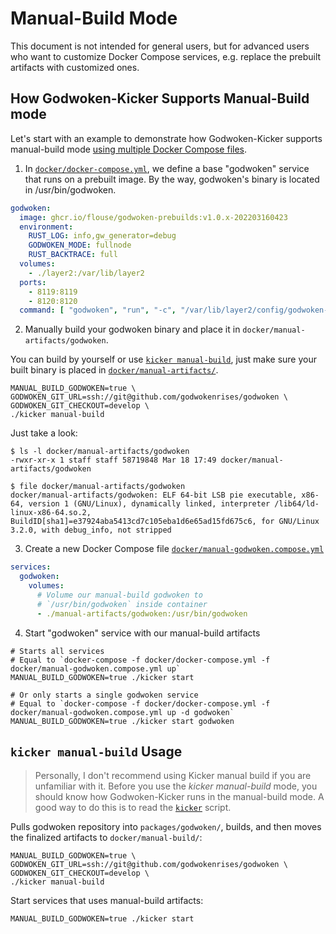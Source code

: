 # Manual-Build Mode

This document is not intended for general users, but for advanced users who want to customize Docker Compose services, e.g. replace the prebuilt artifacts with customized ones.

## How Godwoken-Kicker Supports Manual-Build mode

Let's start with an example to demonstrate how Godwoken-Kicker supports manual-build mode [using multiple Docker Compose files](https://runnable.com/docker/advanced-docker-compose-configuration).

1. In [`docker/docker-compose.yml`](../docker/docker-compose.yml), we define a base "godwoken" service that runs on a prebuilt image. By the way, godwoken's binary is located in /usr/bin/godwoken.

  ```yaml
  godwoken:
    image: ghcr.io/flouse/godwoken-prebuilds:v1.0.x-202203160423
    environment:
      RUST_LOG: info,gw_generator=debug
      GODWOKEN_MODE: fullnode
      RUST_BACKTRACE: full
    volumes:
      - ./layer2:/var/lib/layer2
    ports:
      - 8119:8119
      - 8120:8120
    command: [ "godwoken", "run", "-c", "/var/lib/layer2/config/godwoken-config.toml" ]
  ```

2. Manually build your godwoken binary and place it in `docker/manual-artifacts/godwoken`.

  You can build by yourself or use [`kicker manual-build`](./manual-build.md#kicker-manual-build-usage), just make sure your built binary is placed in [`docker/manual-artifacts/`](../docker/manual-artifacts/).

  ```shell
  MANUAL_BUILD_GODWOKEN=true \
  GODWOKEN_GIT_URL=ssh://git@github.com/godwokenrises/godwoken \
  GODWOKEN_GIT_CHECKOUT=develop \
  ./kicker manual-build
  ```

  Just take a look:

  ```shell
  $ ls -l docker/manual-artifacts/godwoken
  -rwxr-xr-x 1 staff staff 58719848 Mar 18 17:49 docker/manual-artifacts/godwoken

  $ file docker/manual-artifacts/godwoken
  docker/manual-artifacts/godwoken: ELF 64-bit LSB pie executable, x86-64, version 1 (GNU/Linux), dynamically linked, interpreter /lib64/ld-linux-x86-64.so.2, BuildID[sha1]=e37924aba5413cd7c105eba1d6e65ad15fd675c6, for GNU/Linux 3.2.0, with debug_info, not stripped
  ```

3. Create a new Docker Compose file [`docker/manual-godwoken.compose.yml`](../docker/manual-godwoken.compose.yml)

  ```yaml
  services:
    godwoken:
      volumes:
        # Volume our manual-build godwoken to
        # `/usr/bin/godwoken` inside container
        - ./manual-artifacts/godwoken:/usr/bin/godwoken
  ```

4. Start "godwoken" service with our manual-build artifacts

  ```shell
  # Starts all services
  # Equal to `docker-compose -f docker/docker-compose.yml -f docker/manual-godwoken.compose.yml up`
  MANUAL_BUILD_GODWOKEN=true ./kicker start 

  # Or only starts a single godwoken service
  # Equal to `docker-compose -f docker/docker-compose.yml -f docker/manual-godwoken.compose.yml up -d godwoken`
  MANUAL_BUILD_GODWOKEN=true ./kicker start godwoken
  ```

## `kicker manual-build` Usage

> Personally, I don't recommend using Kicker manual build if you are unfamiliar with it. Before you use the *kicker manual-build* mode, you should know how Godwoken-Kicker runs in the manual-build mode. A good way to do this is to read the [`kicker`](../kicker) script.

Pulls godwoken repository into `packages/godwoken/`, builds, and then moves the finalized artifacts to `docker/manual-build/`:

```shell
MANUAL_BUILD_GODWOKEN=true \
GODWOKEN_GIT_URL=ssh://git@github.com/godwokenrises/godwoken \
GODWOKEN_GIT_CHECKOUT=develop \
./kicker manual-build
```

Start services that uses manual-build artifacts:

```shell
MANUAL_BUILD_GODWOKEN=true ./kicker start
```
